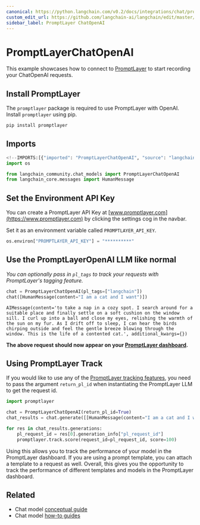 ```yaml
---
canonical: https://python.langchain.com/v0.2/docs/integrations/chat/promptlayer_chatopenai/
custom_edit_url: https://github.com/langchain-ai/langchain/edit/master/docs/docs/integrations/chat/promptlayer_chatopenai.ipynb
sidebar_label: PromptLayer ChatOpenAI
---
```


# PromptLayerChatOpenAI

This example showcases how to connect to [PromptLayer](https://www.promptlayer.com) to start recording your ChatOpenAI requests.

## Install PromptLayer
The `promptlayer` package is required to use PromptLayer with OpenAI. Install `promptlayer` using pip.


```python
pip install promptlayer
```

## Imports


```python
<!--IMPORTS:[{"imported": "PromptLayerChatOpenAI", "source": "langchain_community.chat_models", "docs": "https://api.python.langchain.com/en/latest/chat_models/langchain_community.chat_models.promptlayer_openai.PromptLayerChatOpenAI.html", "title": "PromptLayerChatOpenAI"}, {"imported": "HumanMessage", "source": "langchain_core.messages", "docs": "https://api.python.langchain.com/en/latest/messages/langchain_core.messages.human.HumanMessage.html", "title": "PromptLayerChatOpenAI"}]-->
import os

from langchain_community.chat_models import PromptLayerChatOpenAI
from langchain_core.messages import HumanMessage
```

## Set the Environment API Key
You can create a PromptLayer API Key at [www.promptlayer.com](https://www.promptlayer.com) by clicking the settings cog in the navbar.

Set it as an environment variable called `PROMPTLAYER_API_KEY`.


```python
os.environ["PROMPTLAYER_API_KEY"] = "**********"
```

## Use the PromptLayerOpenAI LLM like normal
*You can optionally pass in `pl_tags` to track your requests with PromptLayer's tagging feature.*


```python
chat = PromptLayerChatOpenAI(pl_tags=["langchain"])
chat([HumanMessage(content="I am a cat and I want")])
```



```output
AIMessage(content='to take a nap in a cozy spot. I search around for a suitable place and finally settle on a soft cushion on the window sill. I curl up into a ball and close my eyes, relishing the warmth of the sun on my fur. As I drift off to sleep, I can hear the birds chirping outside and feel the gentle breeze blowing through the window. This is the life of a contented cat.', additional_kwargs={})
```


**The above request should now appear on your [PromptLayer dashboard](https://www.promptlayer.com).**

## Using PromptLayer Track
If you would like to use any of the [PromptLayer tracking features](https://magniv.notion.site/Track-4deee1b1f7a34c1680d085f82567dab9), you need to pass the argument `return_pl_id` when instantiating the PromptLayer LLM to get the request id.  


```python
import promptlayer

chat = PromptLayerChatOpenAI(return_pl_id=True)
chat_results = chat.generate([[HumanMessage(content="I am a cat and I want")]])

for res in chat_results.generations:
    pl_request_id = res[0].generation_info["pl_request_id"]
    promptlayer.track.score(request_id=pl_request_id, score=100)
```

Using this allows you to track the performance of your model in the PromptLayer dashboard. If you are using a prompt template, you can attach a template to a request as well.
Overall, this gives you the opportunity to track the performance of different templates and models in the PromptLayer dashboard.


## Related

- Chat model [conceptual guide](/docs/concepts/#chat-models)
- Chat model [how-to guides](/docs/how_to/#chat-models)